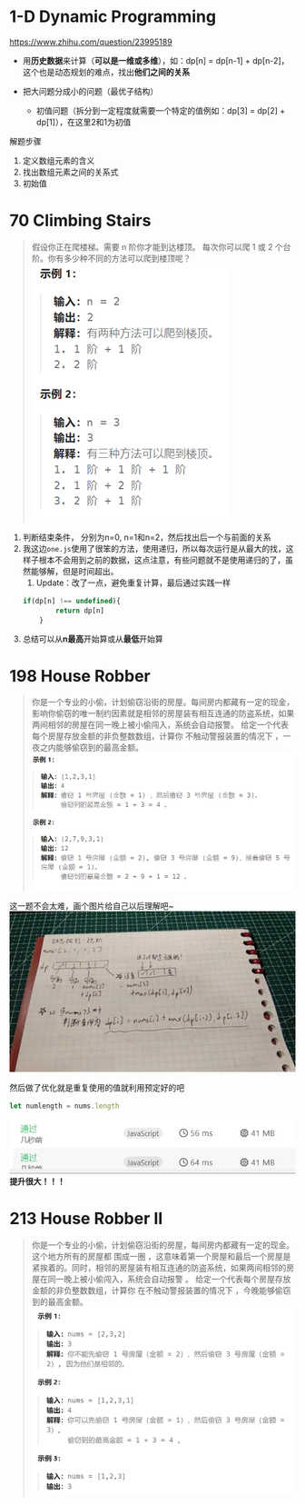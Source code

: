 # 1-D Dynamic Programming

https://www.zhihu.com/question/23995189
- 用**历史数据**来计算（**可以是一维或多维**），如：dp[n] = dp[n-1] + dp[n-2]，这个也是动态规划的难点，找出**他们之间的关系**

- 把大问题分成小的问题（最优子结构）
  - 初值问题（拆分到一定程度就需要一个特定的值例如：dp[3] = dp[2] + dp[1]），在这里2和1为初值

解题步骤
1. 定义数组元素的含义
2. 找出数组元素之间的关系式
3. 初始值

# 70 Climbing Stairs
>假设你正在爬楼梯。需要 n 阶你才能到达楼顶。
每次你可以爬 1 或 2 个台阶。你有多少种不同的方法可以爬到楼顶呢？
![Alt text](assets/image.png)

1. 判断结束条件， 分别为n=0, n=1和n=2，然后找出后一个与前面的关系
2. 我这边`one.js`使用了很笨的方法，使用递归，所以每次运行是从最大的找，这样子根本不会用到之前的数据，这点注意，有些问题就不是使用递归的了，虽然能够解，但是时间超出。
   1. Update：改了一点，避免重复计算，最后通过实践一样
    ```js
    if(dp[n] !== undefined){
            return dp[n]
        }
    ```
3. 总结可以从**n最高**开始算或从**最低**开始算

# 198 House Robber
>你是一个专业的小偷，计划偷窃沿街的房屋。每间房内都藏有一定的现金，影响你偷窃的唯一制约因素就是相邻的房屋装有相互连通的防盗系统，如果两间相邻的房屋在同一晚上被小偷闯入，系统会自动报警。
给定一个代表每个房屋存放金额的非负整数数组，计算你 不触动警报装置的情况下 ，一夜之内能够偷窃到的最高金额。
![Alt text](assets/image-1.png)

这一题不会太难，画个图片给自己以后理解吧~
![Alt text](assets/27095d1b53fe138a84cf9a6cec561de.jpg)

然后做了优化就是重复使用的值就利用预定好的吧
```js
let numlength = nums.length
```
![Alt text](assets/image-2.png)
**提升很大！！！**

# 213 House Robber II
>你是一个专业的小偷，计划偷窃沿街的房屋，每间房内都藏有一定的现金。这个地方所有的房屋都 围成一圈 ，这意味着第一个房屋和最后一个房屋是紧挨着的。同时，相邻的房屋装有相互连通的防盗系统，如果两间相邻的房屋在同一晚上被小偷闯入，系统会自动报警 。
给定一个代表每个房屋存放金额的非负整数数组，计算你 在不触动警报装置的情况下 ，今晚能够偷窃到的最高金额。
![Alt text](assets/image-3.png)